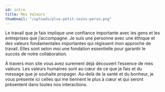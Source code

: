 ```yaml
---
id: intro
title: Mes Valeurs
thumbnail: "/uploads/plus-petit-soins-perso.png"
---
```


Le travail que je fais implique une confiance importante avec les gens et les entreprises que j’accompagne. Je suis une personne avec une éthique et des valeurs fondamentales importantes qui régissent mon approche de travail. Elles sont selon moi une fondation essentielle pour garantir le succès de notre collaboration. 

À travers mon site vous avez surement déjà découvert l’essence de mes valeurs. Les valeurs humaines sont au cœur de ce que je fais et du message que je souhaite propager. Au-delà de la santé et du bonheur, je vous présente ici celles qui me tiennent le plus à cœur et qui seront présentent dans toutes nos interactions. 
